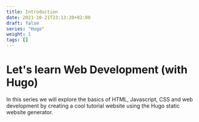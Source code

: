 ```yaml
---
title: Introduction
date: 2021-10-21T23:13:20+02:00
draft: false
series: "Hugo"
weight: 1
tags: []
---
```


# Let's learn Web Development (with Hugo)

In this series we will explore the basics of HTML, Javascript, CSS and web
development by creating a cool tutorial website using the Hugo static website
generator.
<!--more-->
